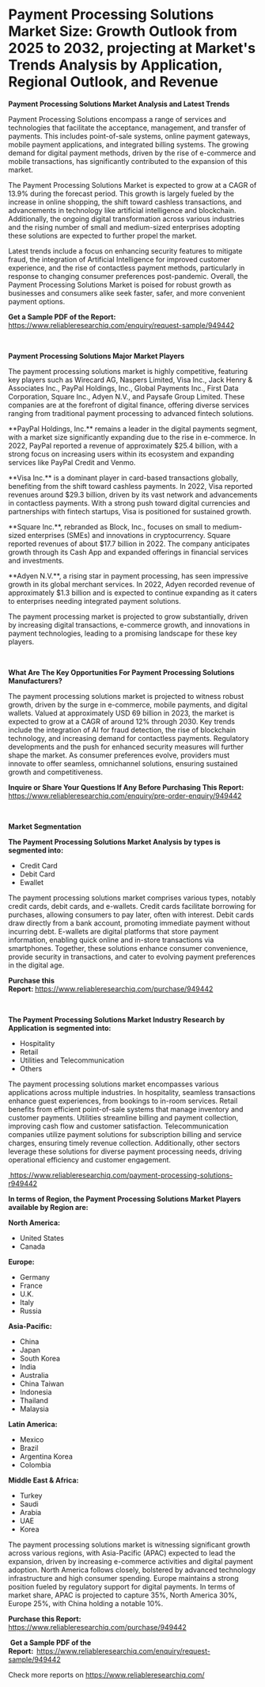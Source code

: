 <p><h1>Payment Processing Solutions Market Size: Growth Outlook from 2025 to 2032, projecting at Market's Trends Analysis by Application, Regional Outlook, and Revenue</h1></p><p><strong>Payment Processing Solutions Market Analysis and Latest Trends</strong></p>
<p><p>Payment Processing Solutions encompass a range of services and technologies that facilitate the acceptance, management, and transfer of payments. This includes point-of-sale systems, online payment gateways, mobile payment applications, and integrated billing systems. The growing demand for digital payment methods, driven by the rise of e-commerce and mobile transactions, has significantly contributed to the expansion of this market.</p><p>The Payment Processing Solutions Market is expected to grow at a CAGR of 13.9% during the forecast period. This growth is largely fueled by the increase in online shopping, the shift toward cashless transactions, and advancements in technology like artificial intelligence and blockchain. Additionally, the ongoing digital transformation across various industries and the rising number of small and medium-sized enterprises adopting these solutions are expected to further propel the market.</p><p>Latest trends include a focus on enhancing security features to mitigate fraud, the integration of Artificial Intelligence for improved customer experience, and the rise of contactless payment methods, particularly in response to changing consumer preferences post-pandemic. Overall, the Payment Processing Solutions Market is poised for robust growth as businesses and consumers alike seek faster, safer, and more convenient payment options.</p></p>
<p><strong>Get a Sample PDF of the Report:&nbsp;</strong> <a href="https://www.reliableresearchiq.com/enquiry/request-sample/949442?utm_campaign=2212&utm_medium=2&utm_source=Github&utm_content=ia&utm_term=06032025&utm_id=payment-processing-solutions">https://www.reliableresearchiq.com/enquiry/request-sample/949442</a></p>
<p>&nbsp;</p>
<p><strong>Payment Processing Solutions Major Market Players</strong></p>
<p><p>The payment processing solutions market is highly competitive, featuring key players such as Wirecard AG, Naspers Limited, Visa Inc., Jack Henry & Associates Inc., PayPal Holdings, Inc., Global Payments Inc., First Data Corporation, Square Inc., Adyen N.V., and Paysafe Group Limited. These companies are at the forefront of digital finance, offering diverse services ranging from traditional payment processing to advanced fintech solutions.</p><p>**PayPal Holdings, Inc.** remains a leader in the digital payments segment, with a market size significantly expanding due to the rise in e-commerce. In 2022, PayPal reported a revenue of approximately $25.4 billion, with a strong focus on increasing users within its ecosystem and expanding services like PayPal Credit and Venmo.</p><p>**Visa Inc.** is a dominant player in card-based transactions globally, benefiting from the shift toward cashless payments. In 2022, Visa reported revenues around $29.3 billion, driven by its vast network and advancements in contactless payments. With a strong push toward digital currencies and partnerships with fintech startups, Visa is positioned for sustained growth.</p><p>**Square Inc.**, rebranded as Block, Inc., focuses on small to medium-sized enterprises (SMEs) and innovations in cryptocurrency. Square reported revenues of about $17.7 billion in 2022. The company anticipates growth through its Cash App and expanded offerings in financial services and investments.</p><p>**Adyen N.V.**, a rising star in payment processing, has seen impressive growth in its global merchant services. In 2022, Adyen recorded revenue of approximately $1.3 billion and is expected to continue expanding as it caters to enterprises needing integrated payment solutions.</p><p>The payment processing market is projected to grow substantially, driven by increasing digital transactions, e-commerce growth, and innovations in payment technologies, leading to a promising landscape for these key players.</p></p>
<p>&nbsp;</p>
<p><strong>What Are The Key Opportunities For Payment Processing Solutions Manufacturers?</strong></p>
<p><p>The payment processing solutions market is projected to witness robust growth, driven by the surge in e-commerce, mobile payments, and digital wallets. Valued at approximately USD 69 billion in 2023, the market is expected to grow at a CAGR of around 12% through 2030. Key trends include the integration of AI for fraud detection, the rise of blockchain technology, and increasing demand for contactless payments. Regulatory developments and the push for enhanced security measures will further shape the market. As consumer preferences evolve, providers must innovate to offer seamless, omnichannel solutions, ensuring sustained growth and competitiveness.</p></p>
<p><strong>Inquire or Share Your Questions If Any Before Purchasing This Report:</strong> <a href="https://www.reliableresearchiq.com/enquiry/pre-order-enquiry/949442?utm_campaign=2212&utm_medium=2&utm_source=Github&utm_content=ia&utm_term=06032025&utm_id=payment-processing-solutions">https://www.reliableresearchiq.com/enquiry/pre-order-enquiry/949442</a></p>
<p>&nbsp;</p>
<p><strong>Market Segmentation</strong></p>
<p><strong>The Payment Processing Solutions Market Analysis by types is segmented into:</strong></p>
<p><ul><li>Credit Card</li><li>Debit Card</li><li>Ewallet</li></ul></p>
<p><p>The payment processing solutions market comprises various types, notably credit cards, debit cards, and e-wallets. Credit cards facilitate borrowing for purchases, allowing consumers to pay later, often with interest. Debit cards draw directly from a bank account, promoting immediate payment without incurring debt. E-wallets are digital platforms that store payment information, enabling quick online and in-store transactions via smartphones. Together, these solutions enhance consumer convenience, provide security in transactions, and cater to evolving payment preferences in the digital age.</p></p>
<p><strong>Purchase this Report:&nbsp;</strong><a href="https://www.reliableresearchiq.com/purchase/949442?utm_campaign=2212&utm_medium=2&utm_source=Github&utm_content=ia&utm_term=06032025&utm_id=payment-processing-solutions">https://www.reliableresearchiq.com/purchase/949442</a></p>
<p>&nbsp;</p>
<p><strong>The Payment Processing Solutions Market Industry Research by Application is segmented into:</strong></p>
<p><ul><li>Hospitality</li><li>Retail</li><li>Utilities and Telecommunication</li><li>Others</li></ul></p>
<p><p>The payment processing solutions market encompasses various applications across multiple industries. In hospitality, seamless transactions enhance guest experiences, from bookings to in-room services. Retail benefits from efficient point-of-sale systems that manage inventory and customer payments. Utilities streamline billing and payment collection, improving cash flow and customer satisfaction. Telecommunication companies utilize payment solutions for subscription billing and service charges, ensuring timely revenue collection. Additionally, other sectors leverage these solutions for diverse payment processing needs, driving operational efficiency and customer engagement.</p></p>
<p><a href="https://www.reliableresearchiq.com/payment-processing-solutions-r949442?utm_campaign=2212&utm_medium=2&utm_source=Github&utm_content=ia&utm_term=06032025&utm_id=payment-processing-solutions">&nbsp;https://www.reliableresearchiq.com/payment-processing-solutions-r949442</a></p>
<p><strong>In terms of Region, the Payment Processing Solutions Market Players available by Region are:</strong></p>
<p>
    <p> <strong> North America: </strong>
        <ul>
            <li>United States</li>
            <li>Canada</li>
        </ul>
        </p> 
    <p> <strong> Europe: </strong>
        <ul>
            <li>Germany</li>
            <li>France</li>
            <li>U.K.</li>
            <li>Italy</li>
            <li>Russia</li>
        </ul>
        </p> 
    <p> <strong> Asia-Pacific: </strong>
        <ul>
            <li>China</li>
            <li>Japan</li>
            <li>South Korea</li>
            <li>India</li>
            <li>Australia</li>
            <li>China Taiwan</li>
            <li>Indonesia</li>
            <li>Thailand</li>
            <li>Malaysia</li>
        </ul>
        </p> 
    <p> <strong> Latin America: </strong>
        <ul>
            <li>Mexico</li>
            <li>Brazil</li>
            <li>Argentina Korea</li>
            <li>Colombia</li>
        </ul>
        </p> 
    <p> <strong> Middle East & Africa: </strong>
        <ul>
            <li>Turkey</li>
            <li>Saudi</li>
            <li>Arabia</li>
            <li>UAE</li>
            <li>Korea</li>
        </ul>
    </p>
    </p>
<p><p>The payment processing solutions market is witnessing significant growth across various regions, with Asia-Pacific (APAC) expected to lead the expansion, driven by increasing e-commerce activities and digital payment adoption. North America follows closely, bolstered by advanced technology infrastructure and high consumer spending. Europe maintains a strong position fueled by regulatory support for digital payments. In terms of market share, APAC is projected to capture 35%, North America 30%, Europe 25%, with China holding a notable 10%.</p></p>
<p><strong>Purchase this Report: </strong><a href="https://www.reliableresearchiq.com/purchase/949442?utm_campaign=2212&utm_medium=2&utm_source=Github&utm_content=ia&utm_term=06032025&utm_id=payment-processing-solutions">https://www.reliableresearchiq.com/purchase/949442</a></p>
<p>&nbsp;<strong>Get a Sample PDF of the Report:&nbsp;&nbsp;</strong><a href="https://www.reliableresearchiq.com/enquiry/request-sample/949442?utm_campaign=2212&utm_medium=2&utm_source=Github&utm_content=ia&utm_term=06032025&utm_id=payment-processing-solutions">https://www.reliableresearchiq.com/enquiry/request-sample/949442</a></p>
<p><strong></strong></p>
<p>Check more reports on <a href="https://www.reliableresearchiq.com/?utm_campaign=2212&utm_medium=2&utm_source=Github&utm_content=ia&utm_term=06032025&utm_id=payment-processing-solutions">https://www.reliableresearchiq.com/</a></p>